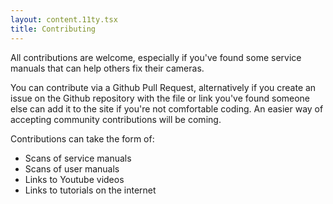 ```yaml
---
layout: content.11ty.tsx
title: Contributing
---
```


All contributions are welcome, especially if you've found some service manuals that can help others fix their cameras.

You can contribute via a Github Pull Request, alternatively if you create an issue on the Github repository with the file or link you've found someone else can add it to the site if you're not comfortable coding. An easier way of accepting community contributions will be coming.

Contributions can take the form of:

- Scans of service manuals
- Scans of user manuals
- Links to Youtube videos
- Links to tutorials on the internet
